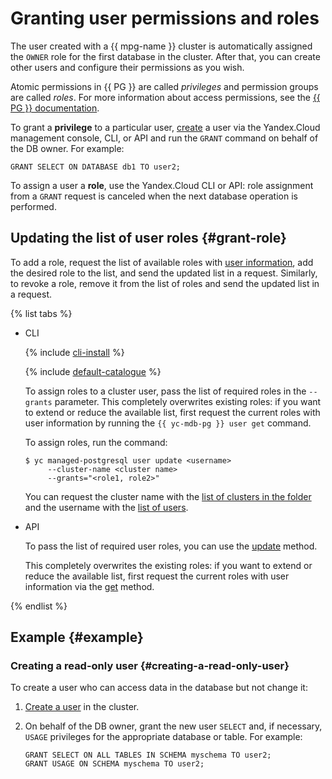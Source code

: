 # Granting user permissions and roles

The user created with a {{ mpg-name }} cluster is automatically assigned the `OWNER` role for the first database in the cluster. After that, you can create other users and configure their permissions as you wish.

Atomic permissions in {{ PG }} are called _privileges_ and permission groups are called _roles_. For more information about access permissions, see the [{{ PG }} documentation](https://www.postgresql.org/docs/current/user-manag.html).

To grant a **privilege** to a particular user, [create](cluster-users.md) a user via the Yandex.Cloud management console, CLI, or API and run the `GRANT` command on behalf of the DB owner. For example:

```postgresql
GRANT SELECT ON DATABASE db1 TO user2;
```

To assign a user a **role**, use the Yandex.Cloud CLI or API: role assignment from a `GRANT` request is canceled when the next database operation is performed.

## Updating the list of user roles {#grant-role}

To add a role, request the list of available roles with [user information](cluster-users.md), add the desired role to the list, and send the updated list in a request. Similarly, to revoke a role, remove it from the list of roles and send the updated list in a request.

{% list tabs %}

- CLI

  {% include [cli-install](../../_includes/cli-install.md) %}

  {% include [default-catalogue](../../_includes/default-catalogue.md) %}

  To assign roles to a cluster user, pass the list of required roles in the `--grants` parameter. This completely overwrites existing roles: if you want to extend or reduce the available list, first request the current roles with user information by running the `{{ yc-mdb-pg }} user get` command.

  To assign roles, run the command:

  ```
  $ yc managed-postgresql user update <username>
       --cluster-name <cluster name>
       --grants="<role1, role2>"
  ```

  You can request the cluster name with the [list of clusters in the folder](cluster-list.md) and the username with the [list of users](../operations/cluster-users.md#list-users).

- API

  To pass the list of required user roles, you can use the [update](../api-ref/User/update.md) method.

  This completely overwrites the existing roles: if you want to extend or reduce the available list, first request the current roles with user information via the [get](../api-ref/User/get.md) method.

{% endlist %}

## Example {#example}

### Creating a read-only user {#creating-a-read-only-user}

To create a user who can access data in the database but not change it:

1. [Create a user](cluster-users.md#adduser) in the cluster.

1. On behalf of the DB owner, grant the new user `SELECT` and, if necessary, `USAGE` privileges for the appropriate database or table. For example:

   ```postgresql
   GRANT SELECT ON ALL TABLES IN SCHEMA myschema TO user2;
   GRANT USAGE ON SCHEMA myschema TO user2;
   ```

